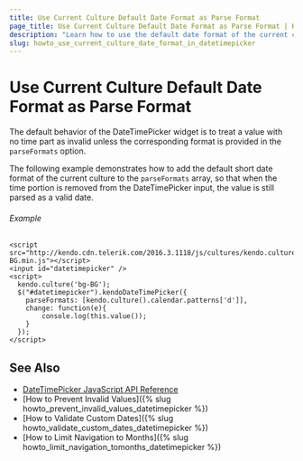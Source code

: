 ```yaml
---
title: Use Current Culture Default Date Format as Parse Format
page_title: Use Current Culture Default Date Format as Parse Format | Kendo UI DateTimePicker
description: "Learn how to use the default date format of the current culture as a parse format for the Kendo UI DateTimePicker widget."
slug: howto_use_current_culture_date_format_in_datetimepicker
---
```


# Use Current Culture Default Date Format as Parse Format

The default behavior of the DateTimePicker widget is to treat a value with no time part as invalid unless the corresponding format is provided in the `parseFormats` option.

The following example demonstrates how to add the default short date format of the current culture to the `parseFormats` array, so that when the time portion is removed from the DateTimePicker input, the value is still parsed as a valid date.

###### Example

```dojo
<script src="http://kendo.cdn.telerik.com/2016.3.1118/js/cultures/kendo.culture.bg-BG.min.js"></script>
<input id="datetimepicker" />
<script>
  kendo.culture('bg-BG');
  $("#datetimepicker").kendoDateTimePicker({
    parseFormats: [kendo.culture().calendar.patterns['d']],
    change: function(e){
		console.log(this.value());
    }
  });
</script>
```

## See Also

* [DateTimePicker JavaScript API Reference](/api/javascript/ui/datetimepicker)
* [How to Prevent Invalid Values]({% slug howto_prevent_invalid_values_datetimepicker %})
* [How to Validate Custom Dates]({% slug howto_validate_custom_dates_datetimepicker %})
* [How to Limit Navigation to Months]({% slug howto_limit_navigation_tomonths_datetimepicker %})

